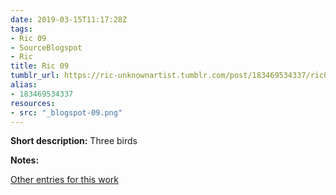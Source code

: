 ```yaml
---
date: 2019-03-15T11:17:28Z
tags:
- Ric 09
- SourceBlogspot
- Ric
title: Ric 09
tumblr_url: https://ric-unknownartist.tumblr.com/post/183469534337/ric09
alias:
- 183469534337
resources:
- src: "_blogspot-09.png"
---
```


**Short description:** Three birds

**Notes:**

[Other entries for this work](/tags/ric-09)
